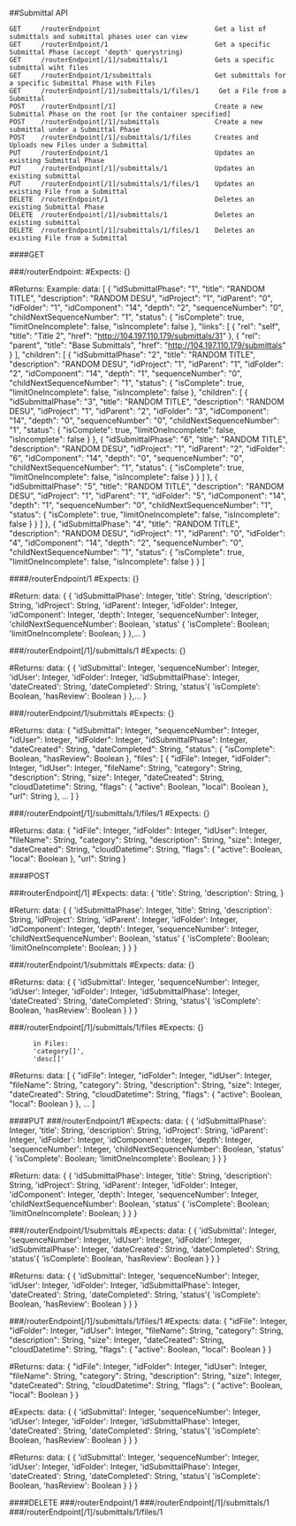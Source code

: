 ##Submittal API

```
GET     /routerEndpoint                             Get a list of submittals and submittal phases user can view
GET     /routerEndpoint/1                           Get a specific Submittal Phase (accept 'depth' querystring)
GET     /routerEndpoint[/1]/submittals/1            Gets a specific submittal wiht files
GET     /routerEndpoint/1/submittals                Get submittals for a specific Submittal Phase with Files
GET     /routerEndpoint[/1]/submittals/1/files/1     Get a File from a Submittal
POST    /routerEndpoint[/1]                         Create a new Submittal Phase on the root [or the container specified]
POST    /routerEndpoint[/1]/submittals              Create a new submittal under a Submittal Phase
POST    /routerEndpoint[/1]/submittals/1/files      Creates and Uploads new Files under a Submittal
PUT     /routerEndpoint/1                           Updates an existing Submittal Phase
PUT     /routerEndpoint[/1]/submittals/1            Updates an existing submittal
PUT     /routerEndpoint[/1]/submittals/1/files/1    Updates an existing File from a Submittal
DELETE  /routerEndpoint/1                           Deletes an existing Submittal Phase
DELETE  /routerEndpoint[/1]/submittals/1            Deletes an existing submittal
DELETE  /routerEndpoint[/1]/submittals/1/files/1    Deletes an existing File from a Submittal
```
####GET

###/routerEndpoint:
   #Expects:
        {}

   #Returns:
   Example:
        data:
              [
                {
                  "idSubmittalPhase": "1",
                  "title": "RANDOM TITLE",
                  "description": "RANDOM DESU",
                  "idProject": "1",
                  "idParent": "0",
                  "idFolder": "1",
                  "idComponent": "14",
                  "depth": "2",
                  "sequenceNumber": "0",
                  "childNextSequenceNumber": "1",
                  "status": {
                    "isComplete": true,
                    "limitOneIncomplete": false,
                    "isIncomplete": false
                  },
                  "links": [
                    {
                      "rel": "self",
                      "title": "Title 2",
                      "href": "http://104.197.110.179/submittals/31"
                    },
                    {
                      "rel": "parent",
                      "title": "Base Submittals",
                      "href": "http://104.197.110.179/submittals"
                    }
                  ],
                  "children": [
                    {
                      "idSubmittalPhase": "2",
                      "title": "RANDOM TITLE",
                      "description": "RANDOM DESU",
                      "idProject": "1",
                      "idParent": "1",
                      "idFolder": "2",
                      "idComponent": "14",
                      "depth": "1",
                      "sequenceNumber": "0",
                      "childNextSequenceNumber": "1",
                      "status": {
                        "isComplete": true,
                        "limitOneIncomplete": false,
                        "isIncomplete": false
                      },
                      "children": [
                        {
                          "idSubmittalPhase": "3",
                          "title": "RANDOM TITLE",
                          "description": "RANDOM DESU",
                          "idProject": "1",
                          "idParent": "2",
                          "idFolder": "3",
                          "idComponent": "14",
                          "depth": "0",
                          "sequenceNumber": "0",
                          "childNextSequenceNumber": "1",
                          "status": {
                            "isComplete": true,
                            "limitOneIncomplete": false,
                            "isIncomplete": false
                          }
                        },
                        {
                          "idSubmittalPhase": "6",
                          "title": "RANDOM TITLE",
                          "description": "RANDOM DESU",
                          "idProject": "1",
                          "idParent": "2",
                          "idFolder": "6",
                          "idComponent": "14",
                          "depth": "0",
                          "sequenceNumber": "0",
                          "childNextSequenceNumber": "1",
                          "status": {
                            "isComplete": true,
                            "limitOneIncomplete": false,
                            "isIncomplete": false
                          }
                        }
                      ]
                    },
                    {
                      "idSubmittalPhase": "5",
                      "title": "RANDOM TITLE",
                      "description": "RANDOM DESU",
                      "idProject": "1",
                      "idParent": "1",
                      "idFolder": "5",
                      "idComponent": "14",
                      "depth": "1",
                      "sequenceNumber": "0",
                      "childNextSequenceNumber": "1",
                      "status": {
                        "isComplete": true,
                        "limitOneIncomplete": false,
                        "isIncomplete": false
                      }
                    }
                  ]
                },
                {
                  "idSubmittalPhase": "4",
                  "title": "RANDOM TITLE",
                  "description": "RANDOM DESU",
                  "idProject": "1",
                  "idParent": "0",
                  "idFolder": "4",
                  "idComponent": "14",
                  "depth": "2",
                  "sequenceNumber": "0",
                  "childNextSequenceNumber": "1",
                  "status": {
                    "isComplete": true,
                    "limitOneIncomplete": false,
                    "isIncomplete": false
                  }
                }
              ]

####/routerEndpoint/1
   #Expects:
        {}

   #Return:
       data:
            {
                {
                     'idSubmittalPhase': Integer,
                     'title': String,
                     'description': String,
                     'idProject': String,
                     'idParent': Integer,
                     'idFolder': Integer,
                     'idComponent': Integer,
                     'depth': Integer,
                     'sequenceNumber': Integer,
                     'childNextSequenceNumber': Boolean,
                     'status' {
                             'isComplete': Boolean;
                             'limitOneIncomplete': Boolean;
                             }
                },...
            }

###/routerEndpoint[/1]/submittals/1
   #Expects:
          {}

   #Returns:
       data:
           {
               {
                   'idSubmittal': Integer,
                   'sequenceNumber': Integer,
                   'idUser': Integer,
                   'idFolder': Integer,
                   'idSubmittalPhase': Integer,
                   'dateCreated': String,
                   'dateCompleted': String,
                   'status'{
                       'isComplete': Boolean,
                       'hasReview': Boolean
                           }
               },...
           }

###/routerEndpoint/1/submittals
   #Expects:
          {}

   #Returns:
       data:
            {
              "idSubmittal": Integer,
              "sequenceNumber": Integer,
              "idUser": Integer,
              "idFolder": Integer,
              "idSubmittalPhase": Integer,
              "dateCreated": String,
              "dateCompleted": String,
              "status": {
                "isComplete": Boolean,
                "hasReview": Boolean
              },
              "files": [
                {
                  "idFile": Integer,
                  "idFolder": Integer,
                  "idUser": Integer,
                  "fileName": String,
                  "category": String,
                  "description": String,
                  "size": Integer,
                  "dateCreated": String,
                  "cloudDatetime": String,
                  "flags": {
                    "active": Boolean,
                    "local": Boolean
                  },
                  "url": String
                }, ...
              ]
            }

###/routerEndpoint[/1]/submittals/1/files/1
   #Expects:
          {}

   #Returns:
       data:
            {
              "idFile": Integer,
              "idFolder": Integer,
              "idUser": Integer,
              "fileName": String,
              "category": String,
              "description": String,
              "size": Integer,
              "dateCreated": String,
              "cloudDatetime": String,
              "flags": {
                "active": Boolean,
                "local": Boolean
              },
              "url": String
            }

####POST

###routerEndpoint[/1]
   #Expects:
       data:
            {
                 'title': String,
                 'description': String,
            }

   #Return:
       data:
            {
                {
                     'idSubmittalPhase': Integer,
                     'title': String,
                     'description': String,
                     'idProject': String,
                     'idParent': Integer,
                     'idFolder': Integer,
                     'idComponent': Integer,
                     'depth': Integer,
                     'sequenceNumber': Integer,
                     'childNextSequenceNumber': Boolean,
                     'status' {
                             'isComplete': Boolean;
                             'limitOneIncomplete': Boolean;
                             }
                }
            }

###/routerEndpoint/1/submittals
   #Expects:
       data:
           {}

   #Returns:
       data:
           {
               {
                   'idSubmittal': Integer,
                   'sequenceNumber': Integer,
                   'idUser': Integer,
                   'idFolder': Integer,
                   'idSubmittalPhase': Integer,
                   'dateCreated': String,
                   'dateCompleted': String,
                   'status'{
                       'isComplete': Boolean,
                       'hasReview': Boolean
                           }
               }
           }

###/routerEndpoint[/1]/submittals/1/files
   #Expects:
          {}

          in Files:
          'category[]',
          'desc[]'

   #Returns:
       data:
            [
                {
                  "idFile": Integer,
                  "idFolder": Integer,
                  "idUser": Integer,
                  "fileName": String,
                  "category": String,
                  "description": String,
                  "size": Integer,
                  "dateCreated": String,
                  "cloudDatetime": String,
                  "flags": {
                    "active": Boolean,
                    "local": Boolean
                  }
                }, ...
            ]

####PUT
###/routerEndpoint/1
   #Expects:
       data:
            {
                {
                     'idSubmittalPhase': Integer,
                     'title': String,
                     'description': String,
                     'idProject': String,
                     'idParent': Integer,
                     'idFolder': Integer,
                     'idComponent': Integer,
                     'depth': Integer,
                     'sequenceNumber': Integer,
                     'childNextSequenceNumber': Boolean,
                     'status' {
                             'isComplete': Boolean;
                             'limitOneIncomplete': Boolean;
                             }
                }
            }

   #Return:
       data:
            {
                {
                     'idSubmittalPhase': Integer,
                     'title': String,
                     'description': String,
                     'idProject': String,
                     'idParent': Integer,
                     'idFolder': Integer,
                     'idComponent': Integer,
                     'depth': Integer,
                     'sequenceNumber': Integer,
                     'childNextSequenceNumber': Boolean,
                     'status' {
                             'isComplete': Boolean;
                             'limitOneIncomplete': Boolean;
                             }
                }
            }

###/routerEndpoint/1/submittals
   #Expects:
       data:
           {
               {
                   'idSubmittal': Integer,
                   'sequenceNumber': Integer,
                   'idUser': Integer,
                   'idFolder': Integer,
                   'idSubmittalPhase': Integer,
                   'dateCreated': String,
                   'dateCompleted': String,
                   'status'{
                       'isComplete': Boolean,
                       'hasReview': Boolean
                           }
               }
           }

   #Returns:
       data:
           {
               {
                   'idSubmittal': Integer,
                   'sequenceNumber': Integer,
                   'idUser': Integer,
                   'idFolder': Integer,
                   'idSubmittalPhase': Integer,
                   'dateCreated': String,
                   'dateCompleted': String,
                   'status'{
                       'isComplete': Boolean,
                       'hasReview': Boolean
                           }
               }
           }

###/routerEndpoint[/1]/submittals/1/files/1
   #Expects:
       data:
            {
              "idFile": Integer,
              "idFolder": Integer,
              "idUser": Integer,
              "fileName": String,
              "category": String,
              "description": String,
              "size": Integer,
              "dateCreated": String,
              "cloudDatetime": String,
              "flags": {
                "active": Boolean,
                "local": Boolean
              }
            }

   #Returns:
       data:
            {
              "idFile": Integer,
              "idFolder": Integer,
              "idUser": Integer,
              "fileName": String,
              "category": String,
              "description": String,
              "size": Integer,
              "dateCreated": String,
              "cloudDatetime": String,
              "flags": {
                "active": Boolean,
                "local": Boolean
              }
            }

   #Expects:
       data:
           {
               {
                   'idSubmittal': Integer,
                   'sequenceNumber': Integer,
                   'idUser': Integer,
                   'idFolder': Integer,
                   'idSubmittalPhase': Integer,
                   'dateCreated': String,
                   'dateCompleted': String,
                   'status'{
                       'isComplete': Boolean,
                       'hasReview': Boolean
                           }
               }
           }

   #Returns:
       data:
           {
               {
                   'idSubmittal': Integer,
                   'sequenceNumber': Integer,
                   'idUser': Integer,
                   'idFolder': Integer,
                   'idSubmittalPhase': Integer,
                   'dateCreated': String,
                   'dateCompleted': String,
                   'status'{
                       'isComplete': Boolean,
                       'hasReview': Boolean
                           }
               }
           }

####DELETE
###/routerEndpoint/1
###/routerEndpoint[/1]/submittals/1
###/routerEndpoint[/1]/submittals/1/files/1

